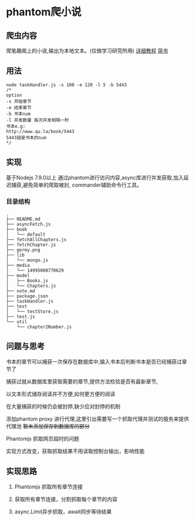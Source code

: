 # phantom爬小说
 
 
## 爬虫内容
 爬笔趣阁上的小说,输出为本地文本。(仅做学习研究所用)
 [详细教程](https://github.com/Sunshine168/fetch-novel/blob/master/note.md)
 [简书](http://www.jianshu.com/p/d026345eb9b4)
    
## 用法

```
node taskHandler.js -s 100 -e 120 -l 5 -b 5443
/*
option
-s 开始章节
-e 结束章节
-b 书本num
-l 并发数量 每次并发相隔一秒
书本e.g:
http://www.qu.la/book/5443
5443就是书本的num
*/
```
      
## 实现
  基于Nodejs 7.9.0以上
  通过phantom进行访问内容,async库进行并发获取,加入延迟捕获,避免简单的爬取被封,
  commander辅助命令行工具。
  
  
  
### 目录结构

```
.
├── README.md  
├── asyncFetch.js  
├── book
│   └── default
├── fetchAllChapters.js
├── fetchChapter.js
├── germy.png
├── lib
│   └── mongo.js
├── media
│   └── 14995008770629
├── model
│   ├── Books.js
│   └── Chapters.js
├── note.md
├── package.json
├── taskHandler.js
├── test
│   └── testStore.js
├── test.js
└── util
    └── chapter2Number.js
```
	 
## 问题与思考
书本的章节可以捕获一次保存在数据库中,输入书本后判断书本是否已经捕获过章节了

捕获过就从数据库里获取需要的章节,提供方法检验是否有最新章节,

以文本形式储存阅读并不方便,如何更方便的阅读

在大量捕获的时候仍会被封停,缺少应对封停的机制

添加phantom proxy 进行代理,这里引出需要写一个抓取代理并测试的服务来提供代理池
~~暂未添加保存到数据库的部分~~

Phantomjs 抓取网页超时的问题

实现方式改变，获取抓取结果不用读取控制台输出，影响性能


## 实现思路
1. Phantomjs 抓取所有章节连接

2. 获取所有章节连接，分割抓取每个章节的内容

3. async.Limit异步抓取，await同步等待结果